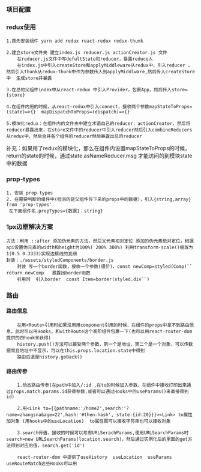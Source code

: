 
### 项目配置



### redux使用
    1.首先安装组件 yarn add redux react-redux redux-thunk
    
    2.建立store文件夹 建立index.js reducer.js actionCreator.js 文件
        在reducer.js文件中写defultState和reducer，暴露reduce人
        在index.js中引入createStore和applyMiddleware从redux中，引入reducer ，然后引入thunk从redux-thunk中作为参数传入到applyMiddlware,然后传入createStore中  生成store并暴露

    3.在总的父组件index中从react-redux 中引入Provider，包裹App，然后传入store={store}

    4.在组件内用的时候，从react-redux中引入connect，接收两个参数mapStateToProps=(state)=>{}  mapDispatchToProps=(dispatch)=>{}

    5.模块化redux：在组件内的文件夹中建立术语自己的reducer，actionCreater，然后将reducer暴露出来，在store文件中的reducer中引入reducer然后引入combineReducers从redux中，然后合并各个组件的reducer然后暴露出总的reducer

补充：如果用了redux的模块化，那么在组件内设置mapStateToProps的时候，return的state的时候，通过state.asNameReducer.msg 才能访问的到模块state中的数据


### prop-types
    1. 安装 prop-types 
    2. 在需要判断的组件中(检测的是父组件传下来的props中的数据)，引入{string,array} from 'prop-types'
     在下面组件名.propTypes={数据1：string}


### 1px边框解决方案
    方法：利用 ::after 添加伪元素的方法，然后父元素相对定位 添加的伪元素绝对定位，根据api设置伪元素的width和height为100%( 200% 300%) 利用transform-scale()缩放为1(0.5 0.3333)实现边框线的变细
    封装：./assets/styledComponents/border.js
        封装 写一个border函数，接收一个参数(组价)，const newComp=styled(Comp)``  return newComp   暴露出border函数
        引用时  引入border  const Item=border(styled.div``)


### 路由

####    路由信息
        在用<Route>引用时如果没用用component引用的时候，在组件的props中拿不到路由信息，此时可以用Hooks，和withRoute这个高阶组件包裹一下(也可以用react-router-dom 提供的四hook来获得)
        history.push()方法可以接受两个参数，第一个是地址，第二个是一个对象，可以传数据而且地址中不显示，可以在this.props.location.state中得到
        路由后退是history.goBack()

####    路由传参
        1.动态路由传参(在path中加入/:id ,在to的时候加入参数，在组件中接收打印出来通过props.match.params.id获得参数,或者可以通过Hooks中的useParams()来直接得到id)

        2.用<Link to={{pathname:'/home2',search:'?name=zhangsna&age=22',hash:'#then-hash', state:{id:20}}}><Link> to属性加对象 (用hooks中的useLocation)  to属性既可以接收字符串也可以接收对象

        3.search传值，接收的时候可以考虑URLSerachParams,使用URLSearchParams时search=new URLSearchParams(location.search)，然后通过实例化后的里面的get方法得到对应的值，search.get('id')

        react-router-dom 中提供了useHistory  useLocation  useParams  useRouteMatch这些Hooks可以用


